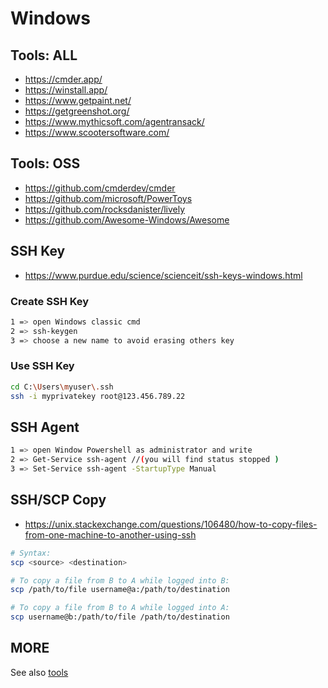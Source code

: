 
# Windows 

## Tools: ALL
- https://cmder.app/
- https://winstall.app/
- https://www.getpaint.net/
- https://getgreenshot.org/
- https://www.mythicsoft.com/agentransack/
- https://www.scootersoftware.com/

## Tools: OSS
- https://github.com/cmderdev/cmder
- https://github.com/microsoft/PowerToys
- https://github.com/rocksdanister/lively
- https://github.com/Awesome-Windows/Awesome

## SSH Key

- https://www.purdue.edu/science/scienceit/ssh-keys-windows.html

### Create SSH Key

```bash
1 => open Windows classic cmd
2 => ssh-keygen
3 => choose a new name to avoid erasing others key
```

### Use SSH Key

```bash
cd C:\Users\myuser\.ssh
ssh -i myprivatekey root@123.456.789.22
```

## SSH Agent

```bash
1 => open Window Powershell as administrator and write
2 => Get-Service ssh-agent //(you will find status stopped )
3 => Set-Service ssh-agent -StartupType Manual
```

## SSH/SCP Copy

- https://unix.stackexchange.com/questions/106480/how-to-copy-files-from-one-machine-to-another-using-ssh

```bash
# Syntax:
scp <source> <destination>

# To copy a file from B to A while logged into B:
scp /path/to/file username@a:/path/to/destination

# To copy a file from B to A while logged into A:
scp username@b:/path/to/file /path/to/destination
```

## MORE

See also [tools](https://github.com/pegaltier/utils-dev/blob/master/utils-tools.md)
